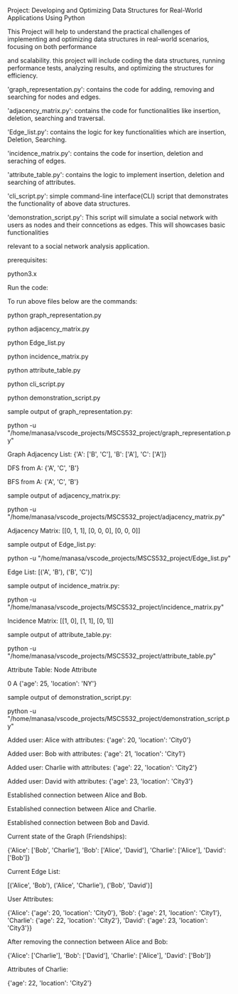 Project: Developing and Optimizing Data Structures for Real-World Applications Using Python

This Project will help to understand the practical challenges of implementing and optimizing data structures in real-world scenarios, focusing on both performance

and scalability. this project will include coding the data structures, running performance tests, analyzing results, and optimizing the structures for efficiency.

'graph_representation.py': contains the code for adding, removing and searching for nodes and edges.

'adjacency_matrix.py': contains the code for functionalities like insertion, deletion, searching and traversal.

'Edge_list.py': contains the logic for key functionalities which are insertion, Deletion, Searching.

'incidence_matrix.py': contains the code for insertion, deletion and seraching of edges.

'attribute_table.py': contains the logic to implement insertion, deletion and searching of attributes.

'cli_script.py': simple command-line interface(CLI) script that demonstrates the functionality of above data structures.

'demonstration_script.py': This script will simulate a social network with users as nodes and their conncetions as edges. This will showcases basic functionalities

relevant to a social network analysis application.

prerequisites:

python3.x

Run the code:

To run above files below are the commands:

python graph_representation.py

python adjacency_matrix.py

python Edge_list.py

python incidence_matrix.py

python attribute_table.py

python cli_script.py

python demonstration_script.py

sample output of graph_representation.py:

python -u "/home/manasa/vscode_projects/MSCS532_project/graph_representation.py"

Graph Adjacency List: {'A': ['B', 'C'], 'B': ['A'], 'C': ['A']}

DFS from A: {'A', 'C', 'B'}

BFS from A: {'A', 'C', 'B'}

sample output of adjacency_matrix.py:

python -u "/home/manasa/vscode_projects/MSCS532_project/adjacency_matrix.py"

Adjacency Matrix: [[0, 1, 1], [0, 0, 0], [0, 0, 0]]

sample output of Edge_list.py:

python -u "/home/manasa/vscode_projects/MSCS532_project/Edge_list.py"

Edge List: [('A', 'B'), ('B', 'C')]

sample output of incidence_matrix.py:

python -u "/home/manasa/vscode_projects/MSCS532_project/incidence_matrix.py"

Incidence Matrix: [[1, 0], [1, 1], [0, 1]]

sample output of attribute_table.py:

python -u "/home/manasa/vscode_projects/MSCS532_project/attribute_table.py"

Attribute Table:   Node                      Attribute

0    A  {'age': 25, 'location': 'NY'}

sample output of demonstration_script.py:

python -u "/home/manasa/vscode_projects/MSCS532_project/demonstration_script.py"

Added user: Alice with attributes: {'age': 20, 'location': 'City0'}

Added user: Bob with attributes: {'age': 21, 'location': 'City1'}

Added user: Charlie with attributes: {'age': 22, 'location': 'City2'}

Added user: David with attributes: {'age': 23, 'location': 'City3'}

Established connection between Alice and Bob.

Established connection between Alice and Charlie.

Established connection between Bob and David.

Current state of the Graph (Friendships):

{'Alice': ['Bob', 'Charlie'], 'Bob': ['Alice', 'David'], 'Charlie': ['Alice'], 'David': ['Bob']}

Current Edge List:

[('Alice', 'Bob'), ('Alice', 'Charlie'), ('Bob', 'David')]

User Attributes:

{'Alice': {'age': 20, 'location': 'City0'}, 'Bob': {'age': 21, 'location': 'City1'}, 'Charlie': {'age': 22, 'location': 'City2'}, 'David': {'age': 23, 'location': 'City3'}}

After removing the connection between Alice and Bob:

{'Alice': ['Charlie'], 'Bob': ['David'], 'Charlie': ['Alice'], 'David': ['Bob']}

Attributes of Charlie:

{'age': 22, 'location': 'City2'}

